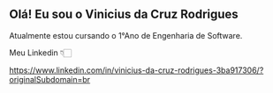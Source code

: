 ## Olá! Eu sou o Vinicius da Cruz Rodrigues

Atualmente estou cursando o 1°Ano de Engenharia de Software.

Meu Linkedin 👇🏻


https://www.linkedin.com/in/vinicius-da-cruz-rodrigues-3ba917306/?originalSubdomain=br
